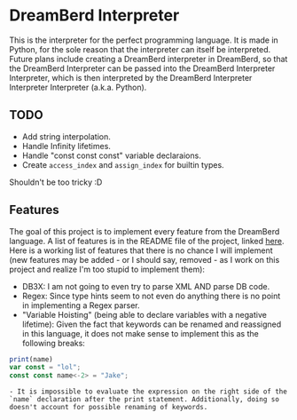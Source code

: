 # DreamBerd Interpreter

This is the interpreter for the perfect programming language. It is made in Python, for the sole reason that the interpreter can itself be interpreted. Future plans include creating a DreamBerd interpreter in DreamBerd, so that the DreamBerd Interpreter can be passed into the DreamBerd Interpreter Interpreter, which is then interpreted by the DreamBerd Interpreter Interpreter Interpreter (a.k.a. Python).

## TODO 

- Add string interpolation.
- Handle Infinity lifetimes. 
- Handle "const const const" variable declaraions.
- Create `access_index` and `assign_index` for builtin types.

Shouldn't be too tricky :D

## Features

The goal of this project is to implement every feature from the DreamBerd language. A list of features is in the README file of the project, linked [here](https://github.com/TodePond/DreamBerd---e-acc). Here is a working list of features that there is no chance I will implement (new features may be added - or I should say, removed - as I work on this project and realize I'm too stupid to implement them):

- DB3X: I am not going to even try to parse XML AND parse DB code.
- Regex: Since type hints seem to not even do anything there is no point in implementing a Regex parser. 
- "Variable Hoisting" (being able to declare variables with a negative lifetime): Given the fact that keywords can be renamed and reassigned in this language, it does not make sense to implement this as the following breaks:

```javascript
print(name)
var const = "lol";
const const name<-2> = "Jake";
```
    - It is impossible to evaluate the expression on the right side of the `name` declaration after the print statement. Additionally, doing so doesn't account for possible renaming of keywords.


